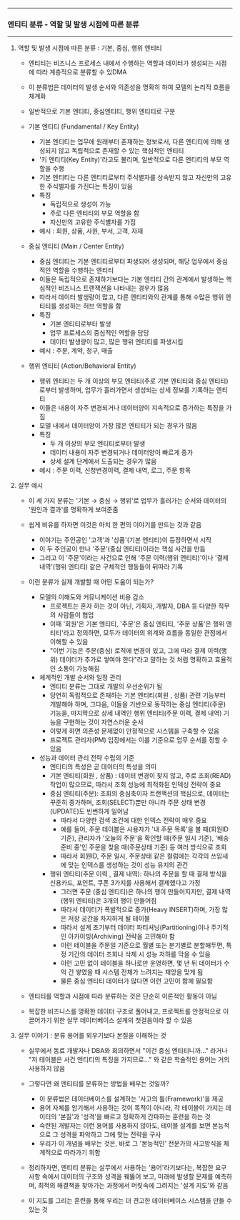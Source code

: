 -----
### 엔티티 분류 - 역할 및 발생 시점에 따른 분류
-----
1. 역할 및 발생 시점에 따른 분류 : 기본, 중심, 행위 엔티티
   - 엔티티는 비즈니스 프로세스 내에서 수행하는 역할과 데이터가 생성되는 시점에 따라 계층적으로 분류할 수 있DMA
   - 이 분류법은 데이터의 발생 순서와 의존성을 명확히 하여 모델의 논리적 흐름을 체계화
   - 일반적으로 기본 엔티티, 중심엔티티, 행위 엔티티로 구분
   - 기본 엔티티 (Fundamental / Key Entity)
     + 기본 엔티티는 업무에 원래부터 존재하는 정보로서, 다른 엔티티에 의해 생성되지 않고 독립적으로 존재할 수 있는 핵심적인 엔티티
     + '키 엔티티(Key Entity)'라고도 불리며, 일반적으로 다른 엔티티의 부모 역할을 수행
     + 기본 엔티티는 다른 엔티티로부터 주식별자를 상속받지 않고 자신만의 고유한 주식별자를 가진다는 특징이 있음
     + 특징
        * 독립적으로 생성이 가능
        * 주로 다른 엔티티의 부모 역할을 함
        * 자신만의 고유한 주식별자를 가짐
     + 예시 : 회원, 상품, 사원, 부서, 고객, 자재
       
   - 중심 엔티티 (Main / Center Entity)
     + 중심 엔티티는 기본 엔티티로부터 파생되어 생성되며, 해당 업무에서 중심적인 역할을 수행하는 엔티티
     + 이들은 독립적으로 존재하기보다는 기본 엔티티 간의 관계에서 발생하는 핵심적인 비즈니스 트랜잭션을 나타내는 경우가 많음
     + 따라서 데이터 발생량이 많고, 다른 엔티티와의 관계를 통해 수많은 행위 엔티티를 생성하는 허브 역할을 함
     + 특징
        * 기본 엔티티로부터 발생
        * 업무 프로세스의 중심적인 역할을 담당
        * 데이터 발생량이 많고, 많은 행위 엔티티를 파생시킴
     + 예시 : 주문, 계약, 청구, 매출
       
   - 행위 엔티티 (Action/Behavioral Entity)
     + 행위 엔티티는 두 개 이상의 부모 엔티티(주로 기본 엔티티와 중심 엔티티)로부터 발생하며, 업무가 흘러가면서 생성되는 상세 정보를 기록하는 엔티티
     + 이들은 내용이 자주 변경되거나 데이터양이 지속적으로 증가하는 특징을 가짐
     + 모델 내에서 데이터양이 가장 많은 엔티티가 되는 경우가 많음
     + 특징
       * 두 개 이상의 부모 엔티티로부터 발생
       * 데이터 내용이 자주 변경되거나 데이터양이 빠르게 증가
       * 상세 설계 단계에서 도출되는 경우가 많음
     + 예시 : 주문 이력, 신청변경이력, 결제 내역, 로그, 주문 항목

2. 실무 예시
   - 이 세 가지 분류는 '기본 → 중심 → 행위'로 업무가 흘러가는 순서와 데이터의 '원인과 결과'를 명확하게 보여준줌
   - 쉽게 비유를 하자면 이것은 마치 한 편의 이야기를 만드는 것과 같음
     + 이야기는 주인공인 '고객'과 '상품'(기본 엔티티)이 등장하면서 시작
     + 이 두 주인공이 만나 '주문'(중심 엔티티)이라는 핵심 사건을 만듬
     + 그리고 이 '주문'이라는 사건으로 인해 '주문 이력(행위 엔티티)'이나 '결제 내역'(행위 엔티티) 같은 구체적인 행동들이 뒤따라 기록

   - 이런 분류가 실제 개발할 때 어떤 도움이 되는가?
     + 모델의 이해도와 커뮤니케이션 비용 감소
        * 프로젝트는 혼자 하는 것이 아닌, 기획자, 개발자, DBA 등 다양한 직무의 사람들이 협업
        * 이때 '회원'은 기본 엔티티, '주문'은 중심 엔티티, '주문 상품'은 행위 엔티티'라고 정의하면, 모두가 데이터의 위계와 흐름을 동일한 관점에서 이해할 수 있음
        * "이번 기능은 주문(중심) 로직에 변경이 있고, 그에 따라 결제 이력(행위) 데이터가 추가로 쌓여야 한다"라고 말하는 것 처럼 명확하고 효율적인 소통이 가능해짐
     + 체계적인 개발 순서와 일정 관리
        * 엔티티 분류는 그대로 개발의 우선순위가 됨
        * 당연히 독립적으로 존재하는 기본 엔티티(회원 , 상품) 관련 기능부터 개발해야 하며, 그다음, 이들을 기반으로 동작하는 중심 엔티티(주문) 기능을, 마지막으로 상세 내역인 행위 엔티티(주문 이력, 결제 내역) 기능을 구현하는 것이 자연스러운 순서
        * 이렇게 하면 의존성 문제없이 안정적으로 시스템을 구축할 수 있음
        * 프로젝트 관리자(PM) 입장에서는 이를 기준으로 업무 순서를 정할 수 있음
     + 성능과 데이터 관리 전략 수립의 기준
        * 엔티티의 특성은 곧 데이터의 특성을 의미
        * 기본 엔티티(회원 , 상품) : 데이터 변경이 잦지 않고, 주로 조회(READ) 작업이 많으므로, 따라서 조회 성능에 최적화된 인덱싱 전략이 중요
        * 중심 엔티티(주문): 조회의 중심축이자 트랜잭션의 핵심으로, 데이터는 꾸준히 증가하며, 조회(SELECT)뿐만 아니라 주문 상태 변경(UPDATE)도 빈번하게 일어남
          * 따라서 다양한 검색 조건에 대한 인덱스 전략이 매우 중요
          * 예를 들어, 주문 테이블은 사용자가 '내 주문 목록'을 볼 때(회원ID 기준), 관리자가 '오늘의 주문'을 확인할 때(주문 일시 기준), '배송 준비 중'인 주문을 찾을 때(주문상태 기준) 등 여러 방식으로 조회
          * 따라서 회원ID, 주문 일시, 주문상태 같은 컬럼에는 각각의 쓰임새에 맞는 인덱스를 생성하는 것이 성능 유지의 관건
        * 행위 엔티티(주문 이력 , 결제 내역): 하나의 주문을 할 때 결제 방식을 신용카드, 포인트, 쿠폰 3가지를 사용해서 결제했다고 가정
          * 그러면 주문 (중심 엔티티)은 하나의 행이 만들어지지만, 결제 내역 (행위 엔티티)은 3개의 행이 만들어짐
          * 따라서 데이터가 폭발적으로 증가(Heavy INSERT)하며, 가장 많은 저장 공간을 차지하게 될 테이블
          * 따라서 설계 초기부터 데이터 파티셔닝(Partitioning)이나 주기적인 아카이빙(Archiving) 전략을 고민해야 함
          * 이런 테이블을 주문일 기준으로 월별 또는 분기별로 분할해두면, 특정 기간의 데이터 조회나 삭제 시 성능 저하를 막을 수 있음
          * 이런 고민 없이 테이블을 하나로만 운영하면, 몇 년 뒤 데이터가 수억 건 쌓였을 때 시스템 전체가 느려지는 재앙을 맞게 됨
          * 물론 중심 엔티티 데이터가 많다면 이런 고민이 함께 필요함

   - 엔티티를 역할과 시점에 따라 분류하는 것은 단순히 이론적인 활동이 아님
   - 복잡한 비즈니스를 명확한 데이터 구조로 풀어내고, 프로젝트를 안정적으로 이끌어가기 위한 실무 데이터베이스 설계의 첫걸음이라 할 수 있음

3. 실무 이야기 : 분류 용어를 외우기보다 본질을 이해하는 것
   - 실무에서 동료 개발자나 DBA와 회의하면서 "이건 중심 엔티티니까..." 라거나 "저 테이블은 사건 엔티티의 특징을 가지므로..." 와 같은 학술적인 용어는 거의 사용하지 않음
   - 그렇다면 왜 엔티티를 분류하는 방법을 배우는 것일까?
     + 이 분류법은 데이터베이스를 설계하는 '사고의 틀(Framework)'을 제공
     + 용어 자체를 암기해서 사용하는 것이 목적이 아니라, 각 테이블이 가지는 데이터의 '본질'과 '성격'을 빠르고 정확하게 간파하는 훈련을 하는 것
     + 숙련된 개발자는 이런 용어를 사용하지 않아도, 테이블 설계를 보면 본능적으로 그 성격을 파악하고 그에 맞는 전략을 구사
     +  우리가 이 개념을 배우는 것은, 바로 그 '본능적인' 전문가의 사고방식을 체계적으로 따라가기 위함

   - 정리하자면, 엔티티 분류는 실무에서 사용하는 '용어'라기보다는, 복잡한 요구 사항 속에서 데이터의 구조와 성격을 꿰뚫어 보고, 미래에 발생할 문제를 예측하며, 최적의 해결책을 찾아가는 과정에서 머릿속에 그려지는 '설계 지도'와 같음
   - 이 지도를 그리는 훈련을 통해 우리는 더 견고한 데이터베이스 시스템을 만들 수 있는 것
